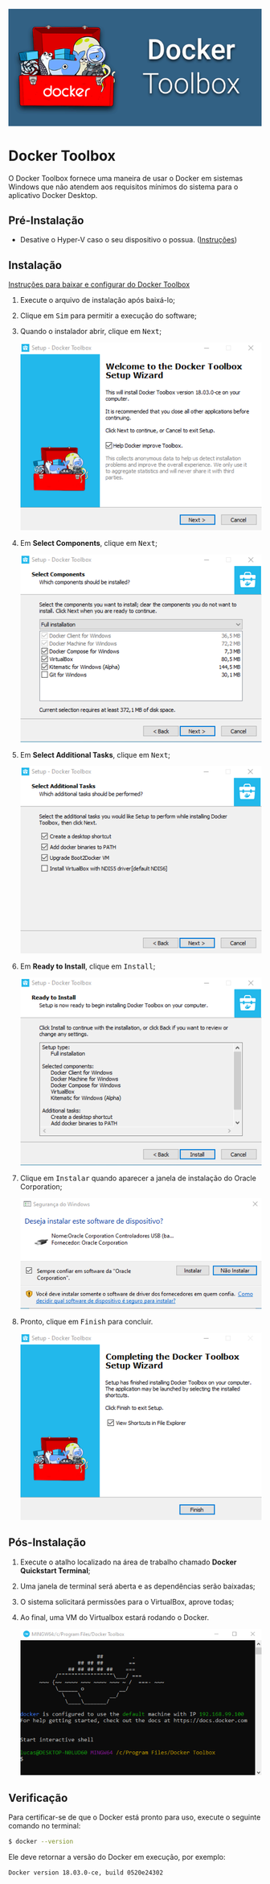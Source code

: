 ![Docker Toolbox](./images/toolbox.png)

# Docker Toolbox

O Docker Toolbox fornece uma maneira de usar o Docker em sistemas Windows que não atendem aos requisitos mínimos do sistema para o aplicativo Docker Desktop.

## Pré-Instalação

- Desative o Hyper-V caso o seu dispositivo o possua. ([Instruções](../hyperv/README.md#desativar-hyper-v))

## Instalação

[Instruções para baixar e configurar do Docker Toolbox](https://docs.docker.com/v17.12/toolbox/toolbox_install_windows/)

1. Execute o arquivo de instalação após baixá-lo;
2. Clique em <kbd>Sim</kbd> para permitir a execução do software;
3. Quando o instalador abrir, clique em <kbd>Next</kbd>;

    ![Welcome](./images/welcome.png)

4. Em __Select Components__, clique em <kbd>Next</kbd>;

    ![Components](./images/components.png)

5. Em __Select Additional Tasks__, clique em <kbd>Next</kbd>;

    ![Tasks](./images/tasks.png)

6. Em __Ready to Install__, clique em <kbd>Install</kbd>;

    ![Ready](./images/ready.png)

7. Clique em <kbd>Instalar</kbd> quando aparecer a janela de instalação do Oracle Corporation;

    ![Permission](./images/permission.png)

8. Pronto, clique em <kbd>Finish</kbd> para concluir.

    ![Finish](./images/finish.png)

## Pós-Instalação

1. Execute o atalho localizado na área de trabalho chamado __Docker Quickstart Terminal__;
2. Uma janela de terminal será aberta e as dependências serão baixadas;
3. O sistema solicitará permissões para o VirtualBox, aprove todas;
4. Ao final, uma VM do Virtualbox estará rodando o Docker.

    ![Terminal](./images/terminal.png)

## Verificação

Para certificar-se de que o Docker está pronto para uso, execute o seguinte comando no terminal:

```bash
$ docker --version
```

Ele deve retornar a versão do Docker em execução, por exemplo:

```bash
Docker version 18.03.0-ce, build 0520e24302
```
